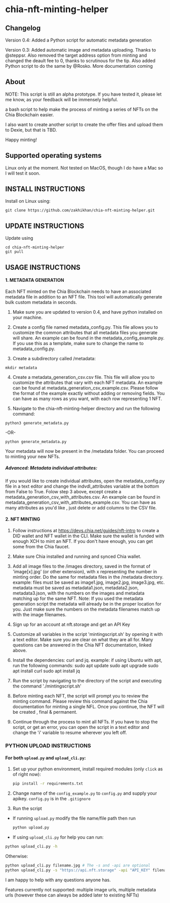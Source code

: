 # chia-nft-minting-helper

## Changelog

Version 0.4: Added a Python script for automatic metadata generation

Version 0.3: Added automatic image and metadata uploading. Thanks to @steppsr. Also removed the target address option from minting and changed the deault fee to 0, thanks to scrutinous for the tip. Also added Python script to do the same by @Rosko. More documentation coming 

## About

NOTE: This script is still an alpha prototype. If you have tested it, please let me know, as your feedback will be immensely helpful. 

a bash script to help make the process of minting a series of NFTs on the Chia Blockchain easier.

I also want to create another script to create the offer files and upload them to Dexie, but that is TBD.

Happy minting!

## Supported operating systems

Linux only at the moment. Not tested on MacOS, though I do have a Mac so I will test it soon.

## INSTALL INSTRUCTIONS

Install on Linux using:

```shell
git clone https://github.com/zakhikhan/chia-nft-minting-helper.git
```

## UPDATE INSTRUCTIONS

Update using
```shell
cd chia-nft-minting-helper
git pull
```


## USAGE INSTRUCTIONS

#### 1. METADATA GENERATION

Each NFT minted on the Chia Blockchain needs to have an associated metadata file in addition to an NFT file. This tool will automatically generate bulk custom metadata in seconds.

1. Make sure you are updated to version 0.4, and have python installed on your machine.

2. Create a config file named metadata_config.py. This file allows you to customize the common attributes that all metadata files you generate will share. An example can be found in the metadata_config_example.py. If you use this as a template, make sure to change the name to metadata_config.py.

3. Create a subdirectory called /metadata:

```shell
mkdir metadata
```

4. Create a metadata_generation_csv.csv file. This file will allow you to customize the attributes that vary with each NFT metadata. An example can be found at metadata_generation_csv_example.csv. Please follow the format of the example exactly without adding or removing fields. You can have as many rows as you want, with each
row representing 1 NFT.

5. Navigate to the chia-nft-minting-helper directory and run the following command:
```shell
python3 generate_metadata.py
```
-OR-
```shell
python generate_metadata.py
```

Your metadata will now be present in the /metadata folder. You can proceed to minting your new NFTs.

##### Advanced: Metadata individual attributes:

If you would like to create individual attributes, open the metadata_config.py file in a text editor and change the indvdl_attributes variable at the bottom from False to True. Folow step 3 above, except create a metadata_generation_csv_with_attributes.csv. An example can be found in metadata_generation_csv_with_attributes_example.csv.
You can have as many attributes as you'd like , just delete or add columns to the CSV file. 

#### 2. NFT MINTING
 1. Follow instructions at https://devs.chia.net/guides/nft-intro to create a DID wallet and NFT wallet in the CLI. Make sure the wallet is funded with enough XCH to mint an NFT. If you don't have enough, you can get some from
	the Chia faucet.

 2. Make sure Chia installed and running and synced Chia wallet.

 3. Add all image files to the /images directory, saved in the format of 'image[x].jpg' (or other extension), with x representing the number in minting order. Do the same for metadata files in the /metadata directory.
	example: files must be saved as image1.jpg, image2.jpg, image3.jpg, etc. 
		metadata must be saved as metadata1.json, metadata2.json, metadata3.json, with the numbers on the images and metadata matching up for the same NFT.
	Note: If you used the metadata generation script the metadata will already be in the proper location for you. Just make sure the numbers on the metadata filenames match up with the image filenames.

4. Sign up for an account at nft.storage and get an API Key

5. Customize all variables in the script 'mintingscript.sh' by opening it with a text editor. Make sure you are clear on what they are all for. Many questions can be answered in the Chia NFT documentation, linked above.

6. Install the dependencies: curl and jq. example: if using Ubuntu with apt, run the following commands:
		sudo apt update
		sudo apt upgrade
		sudo apt install curl
		sudo apt install jq

6. Run the script by navigating to the directory of the script and executing the command './mintingscript.sh'

9. Before minting each NFT, the script will prompt you to review the minting command. Please review this command against the Chia documentation for minting a single NFL. Once you continue, the NFT will be created , final & permanent.

10. Continue through the process to mint all NFTs. If you have to stop the script, or get an error, you can open the script in a text editor and change the 'i' variable to resume wherever you left off.

### PYTHON UPLOAD INSTRUCTIONS
#### For both `upload.py` and `upload_cli.py`:
1. Set up your python environment, install required modules (only `click` as of right now):

	```bash
	pip install -r requirements.txt
	```
2. Change name of the `config_example.py` to `config.py` and supply your apikey. `config.py` is in the `.gitignore`
3. Run the script
- If running `upload.py` modify the file name/file path then run 
	```bash 
	python upload.py
	```
- If using `upload_cli.py` for help you can run:
```bash
python upload_cli.py -h
``` 
 Otherwise:
 ```bash
 python upload_cli.py filename.jpg # The -s and -api are optional
 python upload_cli.py -s "https://api.nft.storage" -api "API_KEY" filename.jpg
```

I am happy to help with any questions anyone has.

Features currently not supported: multiple image urls, multiple metadata urls (however these can always be added later to existing NFTs)

